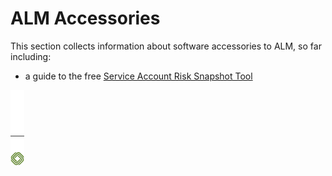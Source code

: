 ﻿[title]: # (ALM Accessories)
[tags]: # (Account Lifecycle Manager,ALM,)
[priority]: # (8000)

# ALM Accessories
 
This section collects information about software accessories to ALM, so far including:

* a guide to the free [Service Account Risk Snapshot Tool](./8400-discovery-tool/)

![Article End](../alm-bug.png)

  

  
